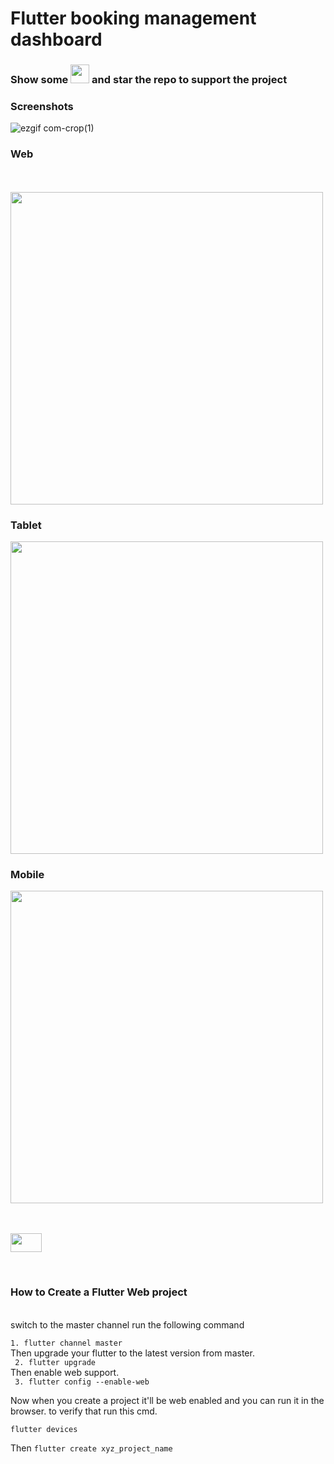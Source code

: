 # Flutter booking management dashboard

### Show some  <img src="https://github.githubassets.com/images/icons/emoji/unicode/2764.png" width="30" height="30" />   and star the repo to support the project

### Screenshots






 ![ezgif com-crop(1)](https://user-images.githubusercontent.com/10207753/92102414-06348900-edf8-11ea-8cf8-c41b61aa9768.gif)
 
 ### Web
 
<p float="left">
  <br />
  <br />
  <img src="https://user-images.githubusercontent.com/10207753/92087561-12fbb180-ede5-11ea-8021-4e5d9b6462f9.png" height="500" /> 
  <br />
</p>


### Tablet
<p float="left">
<img src="https://user-images.githubusercontent.com/10207753/92087608-23139100-ede5-11ea-8031-9ba55700637f.png" height="500" /> 
  
  <br />

</p>


### Mobile
<p float="left">
  <img src="https://user-images.githubusercontent.com/10207753/92087690-42aab980-ede5-11ea-971f-9c8725e7ba43.png" height="500" /> 
  
  <br />
</p>

<br />
<br />
<img src="https://user-images.githubusercontent.com/10207753/84770526-2589fa00-aff1-11ea-83bf-f1255b9371ac.jpg" width="50" height="30" />
</p>
<br />

### How to Create a Flutter Web project


 <br />
 switch to the master channel run the following command

 ``1. flutter channel master``  <br />
 Then upgrade your flutter to the latest version from master.  <br />
`` 2. flutter upgrade``  <br />
Then enable web support.  <br />
`` 3. flutter config --enable-web``  <br />

Now when you create a project it'll be web enabled and you can run it in the browser. to verify that run this cmd. <br />

``flutter devices``
 <br />
 
Then
``flutter create xyz_project_name``
 <br />

